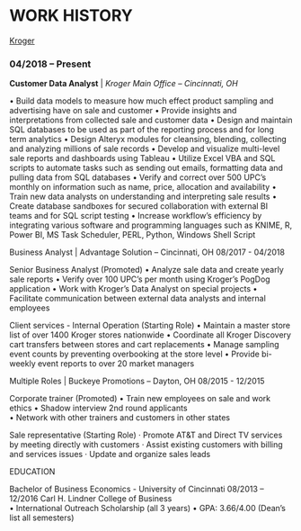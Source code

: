 # WORK HISTORY  

[Kroger](https://a9hriw.ch.files.1drv.com/y4mony1mwl4JRSZJCyRwFpZXayoeSeQBHZa2dL3XhRmZmTmDGbUz9H_Uf2oLsuQiqp6QmQ0TChlEJqB-9QO4vzm9jFo2wu6R1cCw_hcFK5n5EtTffG07m2QXeBxfdAcu2UcPRYXprcFdBg0_XHtm-aVaDWw3BWV2NgeTW0n_9ZQEfU4uIenxk5T9weMl7JalcY61FOi5XdIL-zXmxtV3GOHLQ?width=256&height=138&cropmode=none)  
### 04/2018 – Present
**Customer Data Analyst** | _Kroger Main Office – Cincinnati, OH_  


•	Build data models to measure how much effect product sampling and advertising have on sale and customer
•	Provide insights and interpretations from collected sale and customer data
•	Design and maintain SQL databases to be used as part of the reporting process and for long term analytics
•	Design Alteryx modules for cleansing, blending, collecting and analyzing millions of sale records
•	Develop and visualize multi-level sale reports and dashboards using Tableau
•	Utilize Excel VBA and SQL scripts to automate tasks such as sending out emails, formatting data and pulling data from SQL databases
•	Verify and correct over 500 UPC’s monthly on information such as name, price, allocation and availability
•	Train new data analysts on understanding and interpreting sale results
•	Create database sandboxes for secured collaboration with external BI teams and for SQL script testing
•	Increase workflow’s efficiency by integrating various software and programming languages such as KNIME, R, Power BI, MS Task Scheduler, PERL, Python, Windows Shell Script 

Business Analyst | Advantage Solution – Cincinnati, OH                                                              08/2017 - 04/2018

Senior Business Analyst (Promoted)
•	Analyze sale data and create yearly sale reports
•	Verify over 100 UPC’s per month using Kroger’s PogDog application
•	Work with Kroger’s Data Analyst on special projects
•	Facilitate communication between external data analysts and internal employees    

Client services - Internal Operation (Starting Role)
•	Maintain a master store list of over 1400 Kroger stores nationwide 
•	Coordinate all Kroger Discovery cart transfers between stores and cart replacements
•	Manage sampling event counts by preventing overbooking at the store level
•	Provide bi-weekly event reports to over 20 market managers

Multiple Roles | Buckeye Promotions – Dayton, OH                                                                     08/2015 - 12/2015

Corporate trainer (Promoted)
•	Train new employees on sale and work ethics
•	Shadow interview 2nd round applicants                                                                                   
•	Network with other trainers and customers in other states

Sale representative (Starting Role)
·	Promote AT&T and Direct TV services by meeting directly with customers
·	Assist existing customers with billing and services issues
·	Update and organize sales leads                

EDUCATION
	
Bachelor of Business Economics - University of Cincinnati                                                        08/2013 – 12/2016
Carl H. Lindner College of Business  		 
•	International Outreach Scholarship (all 3 years)
•	GPA: 3.66/4.00 (Dean’s list all semesters)             			

